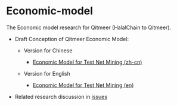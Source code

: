 # Economic-model

The Economic model research for Qitmeer (HalalChain to Qitmeer).

- Draft Conception of Qitmeer Economic Model:

  - Version for Chinese
  
    - [Economic Model for Test Net Mining (zh-cn)](Version_zh/Economic_Model_of_Qitmeer_Test_Net_zh.md)
    
  - Version for English
  
    - [Economic Model for Test Net Mining (en)](Version_en/Economic_Model_of_Qitmeer_Test_Net.md)



- Related research discussion in [issues](https://github.com/HalalChain/Economic-model/issues)
